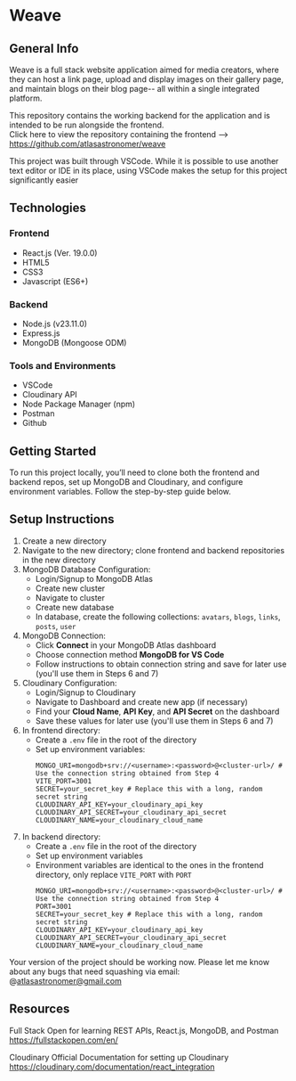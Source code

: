 # Weave

## General Info
Weave is a full stack website application aimed for media creators, where they can host a link page, upload and display images on their gallery page, and maintain blogs on their blog page-- all within a single integrated platform.

This repository contains the working backend for the application and is intended to be run alongside the frontend.  
Click here to view the repository containing the frontend --> https://github.com/atlasastronomer/weave

This project was built through VSCode. While it is possible to use another text editor or IDE in its place, using VSCode makes the setup for this project significantly easier

## Technologies
### Frontend
- React.js (Ver. 19.0.0)
- HTML5
- CSS3
- Javascript (ES6+)
### Backend
- Node.js (v23.11.0)
- Express.js
- MongoDB (Mongoose ODM)
### Tools and Environments
- VSCode
- Cloudinary API
- Node Package Manager (npm)
- Postman
- Github

## Getting Started

To run this project locally, you’ll need to clone both the frontend and backend repos, set up MongoDB and Cloudinary, and configure environment variables. Follow the step-by-step guide below.

## Setup Instructions

1. Create a new directory  
2. Navigate to the new directory; clone frontend and backend repositories in the new directory  
3. MongoDB Database Configuration:  
   - Login/Signup to MongoDB Atlas  
   - Create new cluster  
   - Navigate to cluster  
   - Create new database  
   - In database, create the following collections: `avatars`, `blogs`, `links`, `posts`, `user`  
4. MongoDB Connection:  
   - Click **Connect** in your MongoDB Atlas dashboard  
   - Choose connection method **MongoDB for VS Code**  
   - Follow instructions to obtain connection string and save for later use (you'll use them in Steps 6 and 7)  
5. Cloudinary Configuration:  
   - Login/Signup to Cloudinary  
   - Navigate to Dashboard and create new app (if necessary)  
   - Find your **Cloud Name**, **API Key**, and **API Secret** on the dashboard  
   - Save these values for later use (you'll use them in Steps 6 and 7)  
6. In frontend directory:  
   - Create a `.env` file in the root of the directory  
   - Set up environment variables:  
     ```env
     MONGO_URI=mongodb+srv://<username>:<password>@<cluster-url>/ # Use the connection string obtained from Step 4
     VITE_PORT=3001
     SECRET=your_secret_key # Replace this with a long, random secret string
     CLOUDINARY_API_KEY=your_cloudinary_api_key
     CLOUDINARY_API_SECRET=your_cloudinary_api_secret
     CLOUDINARY_NAME=your_cloudinary_cloud_name
     ```  
7. In backend directory:  
   - Create a `.env` file in the root of the directory  
   - Set up environment variables  
   - Environment variables are identical to the ones in the frontend directory, only replace `VITE_PORT` with `PORT`  
     ```env
     MONGO_URI=mongodb+srv://<username>:<password>@<cluster-url>/ # Use the connection string obtained from Step 4
     PORT=3001
     SECRET=your_secret_key # Replace this with a long, random secret string
     CLOUDINARY_API_KEY=your_cloudinary_api_key
     CLOUDINARY_API_SECRET=your_cloudinary_api_secret
     CLOUDINARY_NAME=your_cloudinary_cloud_name
     ```

Your version of the project should be working now. Please let me know about any bugs that need squashing via email:  
@atlasastronomer@gmail.com

## Resources
Full Stack Open for learning REST APIs, React.js, MongoDB, and Postman  
https://fullstackopen.com/en/

Cloudinary Official Documentation for setting up Cloudinary  
https://cloudinary.com/documentation/react_integration
